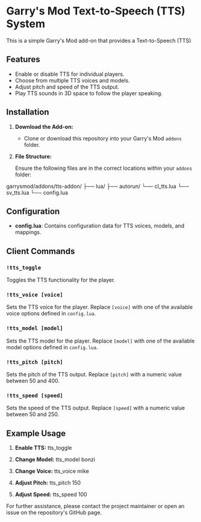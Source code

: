 # Garry's Mod Text-to-Speech (TTS) System

This is a simple Garry's Mod add-on that provides a Text-to-Speech (TTS)

## Features

- Enable or disable TTS for individual players.
- Choose from multiple TTS voices and models.
- Adjust pitch and speed of the TTS output.
- Play TTS sounds in 3D space to follow the player speaking.

## Installation

1. **Download the Add-on:**

   - Clone or download this repository into your Garry's Mod `addons` folder.

2. **File Structure:**

   Ensure the following files are in the correct locations within your `addons` folder:

garrysmod/addons/tts-addon/ ├── lua/ ├── autorun/ └── cl_tts.lua └── sv_tts.lua └── config.lua


## Configuration

- **config.lua**: Contains configuration data for TTS voices, models, and mappings.

## Client Commands

### `!tts_toggle`
Toggles the TTS functionality for the player.

### `!tts_voice [voice]`
Sets the TTS voice for the player. Replace `[voice]` with one of the available voice options defined in `config.lua`.

### `!tts_model [model]`
Sets the TTS model for the player. Replace `[model]` with one of the available model options defined in `config.lua`.

### `!tts_pitch [pitch]`
Sets the pitch of the TTS output. Replace `[pitch]` with a numeric value between 50 and 400.

### `!tts_speed [speed]`
Sets the speed of the TTS output. Replace `[speed]` with a numeric value between 50 and 250.

## Example Usage

1. **Enable TTS:**
tts_toggle

2. **Change Model:**
tts_model bonzi

3. **Change Voice:**
tts_voice mike

4. **Adjust Pitch:**
tts_pitch 150

5. **Adjust Speed:**
tts_speed 100

For further assistance, please contact the project maintainer or open an issue on the repository's GitHub page.